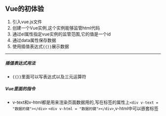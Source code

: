 ## Vue的初体验
1. 引入vue.js文件
2. 创建一个Vue实例,这个实例能够监管html代码
3. 通过el属性指定vue实例的监管范围,它的值是一个id
4. 通过data属性保存数据
5. 使用插值表达式`{{}}`展示数据
---
##### 插值表达式用法
+ `{{}}`里面可以写表达式以及三元运算符

##### Vue里面的指令
+ v-text和v-html都是用来渲染页面数据用的,写在标签的属性上`<div v-text = "数据的键"></div>` `<div v-html = "数据的键"></div>`,v-html中可以嵌套标签
